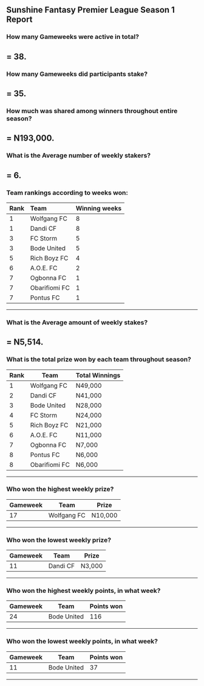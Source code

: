 ## Sunshine Fantasy Premier League Season 1 Report
### How many Gameweeks were active in total?  
   **= 38.**
---
### How many Gameweeks did participants stake?  
   **= 35.**
---
### How much was shared among winners throughout entire season?  
   **= N193,000.**
---
### What is the Average number of weekly stakers?
   **= 6.**
---
### Team rankings according to weeks won:

| Rank | Team          | Winning weeks |
|:------|:---------------|:---------------|
| 1    | Wolfgang FC   | 8             |
| 1    | Dandi CF      | 8             |
| 3    | FC Storm      | 5             |
| 3    | Bode United   | 5             |
| 5    | Rich Boyz FC  | 4             |
| 6    | A.O.E. FC     | 2             |
| 7    | Ogbonna FC    | 1             |
| 7    | Obarifiomi FC | 1             |
| 7    | Pontus FC     | 1             |
---
### What is the Average amount of weekly stakes?
   **= N5,514.**
---
### What is the total prize won by each team throughout season?

| Rank | Team          | Total Winnings |
|------|---------------|----------------|
| 1    | Wolfgang FC   | N49,000        |
| 2    | Dandi CF      | N41,000        |
| 3    | Bode United   | N28,000        |
| 4    | FC Storm      | N24,000        |
| 5    | Rich Boyz FC  | N21,000        |
| 6    | A.O.E. FC     | N11,000        |
| 7    | Ogbonna FC    | N7,000         |
| 8    | Pontus FC     | N6,000         |
| 8    | Obarifiomi FC | N6,000         |
---
### Who won the highest weekly prize?

| Gameweek | Team        | Prize   |
|----------|-------------|---------|
| 17       | Wolfgang FC | N10,000 |
---
### Who won the lowest weekly prize?

| Gameweek | Team        | Prize   |
|----------|-------------|---------|
| 11       | Dandi CF    | N3,000  |
--- 
### Who won the highest weekly points, in what week?

| Gameweek | Team        | Points won   |
|----------|-------------|--------------|
| 24       | Bode United | 116          |
--- 
### Who won the lowest weekly points, in what week?

| Gameweek | Team        | Points won   |
|----------|-------------|--------------|
| 11       | Bode United | 37           |
---
